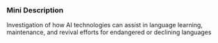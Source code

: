### Mini Description

Investigation of how AI technologies can assist in language learning, maintenance, and revival efforts for endangered or declining languages
